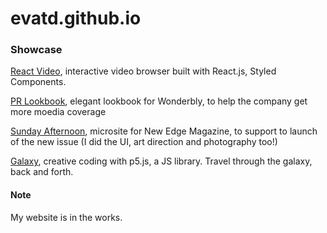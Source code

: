 # evatd.github.io

### Showcase

[React Video](https://evatd.github.io/react-video/), interactive video browser built with React.js, Styled Components.

[PR Lookbook](https://pr.wonderbly.com/), elegant lookbook for Wonderbly, to help the company get more moedia coverage

[Sunday Afternoon](https://evatd.github.io/afternoon-walk/), microsite for New Edge Magazine, to support to launch of the new issue (I did the UI, art direction and photography too!)

[Galaxy](https://evatd.github.io/galaxy/), creative coding with p5.js, a JS library. Travel through the galaxy, back and forth.

#### Note
My website is in the works.
